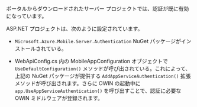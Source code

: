 ポータルからダウンロードされたサーバー プロジェクトでは、認証が既に有効になっています。

ASP.NET プロジェクトは、次のように設定されています。

* `Microsoft.Azure.Mobile.Server.Authentication` NuGet パッケージがインストールされている。

* WebApiConfig.cs 内の MobileAppConfiguration オブジェクトで `UseDefaultConfiguration()` メソッドが呼び出されている。これによって、上記の NuGet パッケージが提供する `AddAppServiceAuthentication()` 拡張メソッドが呼び出されます。さらに OWIN の起動中に `app.UseAppServiceAuthentication()` を呼び出すことで、認証に必要な OWIN ミドルウェアが登録されます。

<!---HONumber=August15_HO6-->